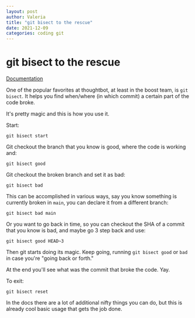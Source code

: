 ```yaml
---
layout: post
author: Valeria
title: "git bisect to the rescue"
date: 2021-12-09
categories: coding git
---
```

# git bisect to the rescue

[Documentation](https://git-scm.com/docs/git-bisect)

One of the popular favorites at thoughtbot, at least in the boost team, is `git bisect`.
It helps you find when/where (in which commit) a certain part of the code broke.

It's pretty magic and this is how you use it.

Start:

`git bisect start`

Git checkout the branch that you know is good, where the code is working and:

`git bisect good`

Git checkout the broken branch and set it as bad:

`git bisect bad`

This can be accomplished in various ways, say you know something is currently broken
in `main`, you can declare it from a different branch:

`git bisect bad main`

Or you want to go back in time, so you can checkout the SHA of a commit that you
know is bad, and maybe go 3 step back and use:

`git bisect good HEAD~3`

Then git starts doing its magic.
Keep going, running `git bisect good` or `bad` in case you're "going back or
forth."

At the end you'll see what was the commit that broke the code. Yay.

To exit:

`git bisect reset`

In the docs there are a lot of additional nifty things you can do, but this is
already cool basic usage that gets the job done.

